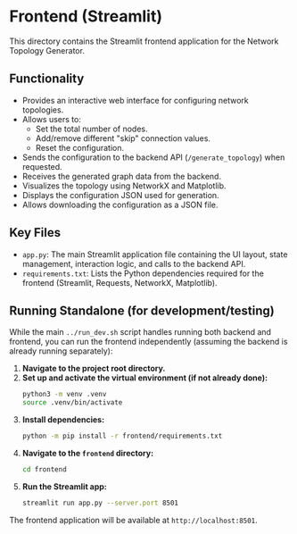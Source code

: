 # Frontend (Streamlit)

This directory contains the Streamlit frontend application for the Network Topology Generator.

## Functionality

*   Provides an interactive web interface for configuring network topologies.
*   Allows users to:
    *   Set the total number of nodes.
    *   Add/remove different "skip" connection values.
    *   Reset the configuration.
*   Sends the configuration to the backend API (`/generate_topology`) when requested.
*   Receives the generated graph data from the backend.
*   Visualizes the topology using NetworkX and Matplotlib.
*   Displays the configuration JSON used for generation.
*   Allows downloading the configuration as a JSON file.

## Key Files

*   `app.py`: The main Streamlit application file containing the UI layout, state management, interaction logic, and calls to the backend API.
*   `requirements.txt`: Lists the Python dependencies required for the frontend (Streamlit, Requests, NetworkX, Matplotlib).

## Running Standalone (for development/testing)

While the main `../run_dev.sh` script handles running both backend and frontend, you can run the frontend independently (assuming the backend is already running separately):

1.  **Navigate to the project root directory.**
2.  **Set up and activate the virtual environment (if not already done):**
    ```bash
    python3 -m venv .venv
    source .venv/bin/activate 
    ```
3.  **Install dependencies:**
    ```bash
    python -m pip install -r frontend/requirements.txt
    ```
4.  **Navigate to the `frontend` directory:**
    ```bash
    cd frontend
    ```
5.  **Run the Streamlit app:**
    ```bash
    streamlit run app.py --server.port 8501
    ```

The frontend application will be available at `http://localhost:8501`. 